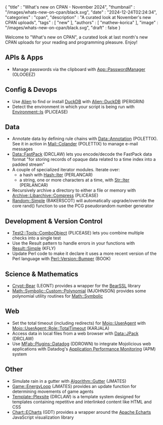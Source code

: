 {
   "title" : "What's new on CPAN - November 2024",
   "thumbnail" : "/images/whats-new-on-cpan/black.svg",
   "date" : "2024-12-24T02:24:34",
   "categories" : "cpan",
   "description" : "A curated look at November's new CPAN uploads",
   "tags" : [
      "new"
   ],
   "authors" : [
      "mathew-korica"
   ],
   "image" : "/images/whats-new-on-cpan/black.svg",
   "draft" : false
}


Welcome to "What's new on CPAN", a curated look at last month's new CPAN uploads for your reading and programming pleasure. Enjoy!

APIs & Apps
-----------
* Manage passwords via the clipboard with [App::PasswordManager](https://metacpan.org/pod/App::PasswordManager) (OLOOEEZ)


Config & Devops
---------------
* Use [Alien](https://metacpan.org/pod/Alien) to find or install [DuckDB](https://duckdb.org/) with [Alien::DuckDB](https://metacpan.org/pod/Alien::DuckDB) (PERIGRIN)
* Detect the environment in which your script is being run with [Environment::Is](https://metacpan.org/pod/Environment::Is) (PLICEASE)


Data
----
* Annotate data by defining rule chains with [Data::Annotation](https://metacpan.org/pod/Data::Annotation) (POLETTIX). See it in action in [Mail::Colander](https://metacpan.org/pod/Mail::Colander) (POLETTIX) to manage e-mail messages
* [Data::FastPack](https://metacpan.org/pod/Data::FastPack) (DRCLAW) lets you encode/decode the FastPack data format "for storing records of opaque data related to a time index into a padded stream"
* A couple of specialized iterator modules. Iterate over:
    * a hash with [Hash::Iter](https://metacpan.org/pod/Hash::Iter) (PERLANCAR)
    * a string, one or more characters at a time, with [Str::Iter](https://metacpan.org/pod/Str::Iter) (PERLANCAR)
* Recursively archive a directory to either a file or memory with [Archive::Libarchive::Compress](https://metacpan.org/pod/Archive::Libarchive::Compress) (PLICEASE)
* [Random::Simple](https://metacpan.org/pod/Random::Simple) (BAKERSCOT) will automatically upgrade/override the core rand() function to use the PCG pseudorandom number generator


Development & Version Control
-----------------------------
* [Test2::Tools::ComboObject](https://metacpan.org/pod/Test2::Tools::ComboObject) (PLICEASE) lets you combine multiple checks into a single test
* Use the Result pattern to handle errors in your functions with [Result::Simple](https://metacpan.org/pod/Result::Simple) (KFLY)
* Update Perl code to make it declare it uses a more recent version of the Perl language with [Perl::Version::Bumper](https://metacpan.org/pod/Perl::Version::Bumper) (BOOK)


Science & Mathematics
---------------------
* [Crypt::Bear](https://metacpan.org/pod/Crypt::Bear) (LEONT) provides a wrapper for the [BearSSL](https://bearssl.org) library
* [Math::Symbolic::Custom::Polynomial](https://metacpan.org/pod/Math::Symbolic::Custom::Polynomial) (MJOHNSON) provides some polynomial utility routines for [Math::Symbolic](https://metacpan.org/pod/Math::Symbolic)


Web
---
* Set the total timeout (including redirects) for [Mojo::UserAgent](https://metacpan.org/pod/Mojo::UserAgent) with [Mojo::UserAgent::Role::TotalTimeout](https://metacpan.org/pod/Mojo::UserAgent::Role::TotalTimeout) (KARJALA)
* Access data in local files from a web browser with [Data::JPack](https://metacpan.org/pod/Data::JPack) (DRCLAW)
* Use [MFab::Plugins::Datadog](https://metacpan.org/pod/MFab::Plugins::Datadog) (DDROWN) to integrate Mojolicious web applications with Datadog's [Application Performance Monitoring](https://www.datadoghq.com/product/apm) (APM) system


Other
-----
* Simulate rain in a gutter with [Algorithm::Gutter](https://metacpan.org/pod/Algorithm::Gutter) (JMATES)
* [Game::EnergyLoop](https://metacpan.org/pod/Game::EnergyLoop) (JMATES) provides an update function for determining movements of game agents
* [Template::Plexsite](https://metacpan.org/pod/Template::Plexsite) (DRCLAW) is a template system designed for templates containing repetitive and interlinked content like HTML and CSS
* [Chart::ECharts](https://metacpan.org/pod/Chart::ECharts) (GDT) provides a wrapper around the [Apache Echarts](https://echarts.apache.org) JavaScript visualization library
